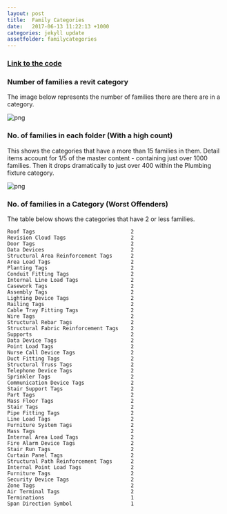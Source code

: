 ```yaml
---
layout: post
title:  Family Categories
date:   2017-06-13 11:22:13 +1000
categories: jekyll update
assetfolder: familycategories
---
```


### [Link to the code][familyCategoryCode] 

### Number of families a revit category

The image below represents the number of families there are there are in a category.

![png]({{site.baseurl}}/assets/{{post.assetfolder}}/allCategories.png)

### No. of families in each folder (With a high count)

This shows the categories that have a more than 15 families in them. Detail items account for 1/5 of the master content - containing just over 1000 families. Then it drops dramatically to just over 400 within the Plumbing fixture category.

![png]({{site.baseurl}}/assets/{{post.assetfolder}}/worstOff.png)

### No. of families in a Category (Worst Offenders)

The table below shows the categories that have 2 or less families.

    Roof Tags                               2
    Revision Cloud Tags                     2
    Door Tags                               2
    Data Devices                            2
    Structural Area Reinforcement Tags      2
    Area Load Tags                          2
    Planting Tags                           2
    Conduit Fitting Tags                    2
    Internal Line Load Tags                 2
    Casework Tags                           2
    Assembly Tags                           2
    Lighting Device Tags                    2
    Railing Tags                            2
    Cable Tray Fitting Tags                 2
    Wire Tags                               2
    Structural Rebar Tags                   2
    Structural Fabric Reinforcement Tags    2
    Supports                                2
    Data Device Tags                        2
    Point Load Tags                         2
    Nurse Call Device Tags                  2
    Duct Fitting Tags                       2
    Structural Truss Tags                   2
    Telephone Device Tags                   2
    Sprinkler Tags                          2
    Communication Device Tags               2
    Stair Support Tags                      2
    Part Tags                               2
    Mass Floor Tags                         2
    Stair Tags                              2
    Pipe Fitting Tags                       2
    Line Load Tags                          2
    Furniture System Tags                   2
    Mass Tags                               2
    Internal Area Load Tags                 2
    Fire Alarm Device Tags                  2
    Stair Run Tags                          2
    Curtain Panel Tags                      2
    Structural Path Reinforcement Tags      2
    Internal Point Load Tags                2
    Furniture Tags                          2
    Security Device Tags                    2
    Zone Tags                               2
    Air Terminal Tags                       2
    Terminations                            1
    Span Direction Symbol                   1

[familyCategoryCode]: https://github.com/annisarivera/mastercontent/blob/master/working/Master%20Content%20-%20FamilyCategory.ipynb
